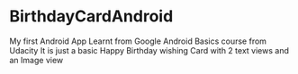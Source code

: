 # BirthdayCardAndroid
My first Android App
Learnt from Google Android Basics course from Udacity
It is just a basic Happy Birthday wishing Card with 2 text views and an Image view
